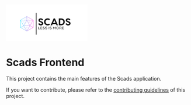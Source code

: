 <img src="public/images/logo.webp" alt="Scads" height="100px">

# Scads Frontend

This project contains the main features of the Scads application.

If you want to contribute, please refer to the [contributing guidelines](./CONTRIBUTING.md) of this project.
